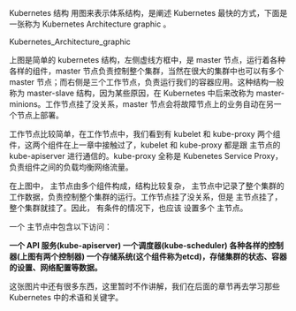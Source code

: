 Kubernetes 结构
用图来表示体系结构，是阐述 Kubernetes 最快的方式，下面是一张称为 Kubernetes Architecture graphic 。

Kubernetes_Architecture_graphic

上图是简单的 kubernetes 结构，左侧虚线方框中，是 master 节点，运行着各种各样的组件，master 节点负责控制整个集群，当然在很大的集群中也可以有多个 master 节点；而右侧是三个工作节点，负责运行我们的容器应用。这种结构一般称为 master-slave 结构，因为某些原因，在 Kubernetes 中后来改称为 master-minions。工作节点挂了没关系，master 节点会将故障节点上的业务自动在另一个节点上部署。

工作节点比较简单，在工作节点中，我们看到有 kubelet 和 kube-proxy 两个组件，这两个组件在上一章中接触过了，kubelet 和 kube-proxy 都是跟 主节点的 kube-apiserver 进行通信的。kube-proxy 全称是 Kubenetes Service Proxy，负责组件之间的负载均衡网络流量。

在上图中， 主节点由多个组件构成，结构比较复杂， 主节点中记录了整个集群的工作数据，负责控制整个集群的运行。工作节点挂了没关系，但是 主节点挂了，整个集群就挂了。因此， 有条件的情况下，也应该 设置多个 主节点。

一个 主节点中包含以下访问：

**一个 API 服务(kube-apiserver)
一个调度器(kube-scheduler)
各种各样的控制器(上图有两个控制器)
一个存储系统(这个组件称为etcd)，存储集群的状态、容器的设置、网络配置等数据。**

这张图片中还有很多东西，这里暂时不作讲解，我们在后面的章节再去学习那些 Kubernetes 中的术语和关键字。
